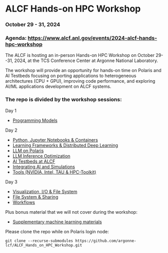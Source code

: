 # ALCF Hands-on HPC Workshop
### October 29 - 31, 2024
### Agenda: https://www.alcf.anl.gov/events/2024-alcf-hands-hpc-workshop

The ALCF is hosting an in-person Hands-on HPC Workshop on October 29--31, 2024, at the TCS Conference Center at Argonne National Laboratory.

The workshop will provide an opportunity for hands-on time on Polaris and AI Testbeds focusing on porting applications to heterogeneous architectures (CPU + GPU), improving code performance, and exploring AI/ML applications development on ALCF systems.

<!--
The agenda below needs to be updated to reflect this years schedule
-->

### The repo is divided by the workshop sessions:
Day 1 
  * [Programming Models](programmingModels)

Day 2
   * [Python, Jupyter Notebooks & Containers](python_notebook_containers)
   * [Learning Frameworks & Distributed Deep Learning](learningFrameworks)
   * [LLM on Polaris](llm)
   * [LLM Inference Optimization](./InferenceOptimizations/)
   * [AI Testbeds at ALCF](aiTestbeds)
   * [Integrating Al and Simulations](couplingSimulationML)
   * [Tools (NVIDIA, Intel, TAU & HPC-Toolkit)](tools)

Day 3
   * [Visualization, I/O & File System](visualization_io)
   * [File System & Sharing](fs_sharing)
   * [Workflows](workflows)

Plus bonus material that we will not cover during the workshop:
   * [Supplementary machine learning materials](extraMachineLearningMaterials)

Please clone the repo while on Polaris login node:

```
git clone --recurse-submodules https://github.com/argonne-lcf/ALCF_Hands_on_HPC_Workshop.git
```
